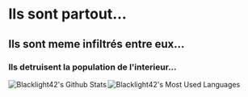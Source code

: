 # Ils sont partout...
## Ils sont meme infiltrés entre eux...
### Ils detruisent la population de l'interieur...
<img align="left" alt="Blacklight42's Github Stats" src="https://github-readme-stats.vercel.app/api?username=Blacklight42&show_icons=true&theme=dark&count_private=true"/>

<img align="left" alt="Blacklight42's Most Used Languages" src="https://github-readme-stats.vercel.app/api/top-langs/?username=Blacklight42&layout=compact&theme=dark&count_private=true"/>
